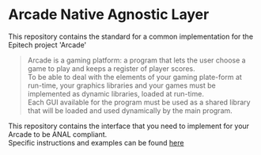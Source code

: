 # Arcade Native Agnostic Layer

This repository contains the standard for a common implementation for the
Epitech project 'Arcade'

> Arcade is a gaming platform: a program that lets the user choose a game to
> play and keeps a register of player scores.  
> To be able to deal with the elements of your gaming plate-form at run-time,
> your graphics libraries and your games must be implemented as dynamic
> libraries, loaded at run-time.  
> Each GUI available for the program must be used as a shared library that
> will be loaded and used dynamically by the main  program.

This repository contains the interface that you need to implement for your
Arcade to be ANAL compliant.  
Specific instructions and examples can be found [here](./imp_examples)
